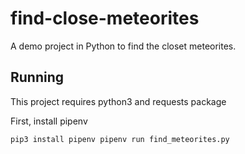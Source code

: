# find-close-meteorites
A demo project in Python to find the closet meteorites.

## Running

This project requires python3 and requests package

First, install pipenv

`pip3 install pipenv
pipenv run find_meteorites.py`
